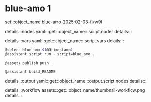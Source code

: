 # blue-amo 1

set:::object_name blue-amo-2025-02-03-fivw9l

details:::nodes
yaml:::get:::object_name:::script.nodes
details:::

details:::vars
yaml:::get:::object_name:::script.vars
details:::


```bash
@select blue-amo-$(@@timestamp)
@assistant script run - script=blue_amo .

@assets publish push .

@assistant build_README
```

details:::output
yaml:::get:::object_name:::output.script.nodes
details:::

details:::workflow
assets:::get:::object_name/thumbnail-workflow.png
details:::
